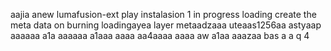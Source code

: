 aajia anew lumafusion-ext
play
instalasion 1
in progress
loading
create the meta
data on burning
loadingayea
layer
metaadzaaa
uteaas1256aa
astyaap
aaaaaa
a1a
aaaaaa
a1aaa
aaaa
aa4aaaa
aaaa
aw
a1aa
aaazaa
bas
a
a
q
4
